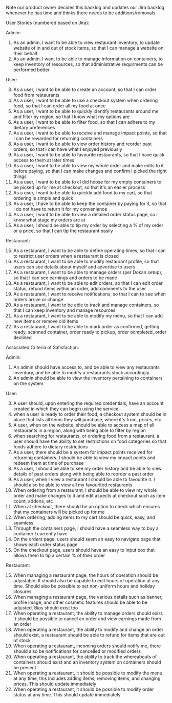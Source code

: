 Note our product owner decides this backlog and updates our Jira backlog whenever he has time and thinks there needs to be additions/removals


User Stories (numbered based on Jira):

Admin:

1. As an admin, I want to be able to view restaurant inventory, to update website of in and out of stock items, so that I can manage a website on their behalf
2. As an admin, I want to be able to manage information on containers, to keep inventory of resources, so that administrative requirments can be performed better 

User:

3) As a user, I want to be able to create an account, so that I can order food from restaurants
4) As a user, I want to be able to use a checkout system when ordering food, so that I can order all my food at once 
5) As a user, I want to be able to quickly identify restaurants around me and filter by region, so that I know what my options are
6) As a user, I want to be able to filter food, so that I can adhere to my dietary preferences
8) As a user, I want to be able to receive and manage impact points, so that I can be rewarded for returning containers
10) As a user, I want to be able to view order history and reorder past orders, so that I can have what I enjoyed previously
11) As a user, I want to be able to favourite restaurants, so that I have quick access to them at later times
12) As a user, I want to be able to view my whole order and make edits to it before paying, so that I can make changes and confirm I picked the right things
13) As a user, I want to be able to cI did hoose for my empty containers to be picked up for me at checkout, so that it's an easier process
14) As a user, I want to be able to quickly add food to my cart, so that ordering is simple and quick
27) As a user, I have to be able to keep the container by paying for it, so that I do not have to return it for my convenience 
48) As a user, I want to be able to view a detailed order status page, so I know what stage my orders are at
49) As a user, I should be able to tip my order by selecting a % of my order or a price, so that I can tip the restaurant easily

Restaurant:

15. As a restaurant, I want to be able to define operating times, so that I can to restrict user orders when a restaurant is closed
16. As a restaurant, I want to be able to modify restaurant profile, so that users can see details about myself and advertise to users
17. As a restaurant, I want to be able to manage orders (per Dokan setup), so that I can see earnings and orders to be made
18. As a restaurant, I want to be able to edit orders, so that I can edit order status, refund items within an order, add comments to the user
19. As a restaurant, I want to receive notifications, so that I can to see when orders arrive or change
20. As a restaurant, I want to be able to track and manage containers, so that I can keep inventory and manage resources
21. As a restaurant, I want to be able to modify my menu, so that I can add new items or remove old items
28. As a restaurant, I want to be able to mark order as confirmed, getting ready, scanned container, order ready to pickup, order ocmpleted, order declined


Associated Criteria of Satisfaction:

Admin:

1. An admin should have access to, and be able to view any restaurants inventory, and be able to modify a restaurants stock accordingly
2. An admin should be able to view the inventory pertaining to containers on the system

User:

3. A user should, upon entering the required credentials, have an account created in which they can begin using the service
4. when a user is ready to order their food, a checkout system should be in place that lists all items they will purchase, where it's from, prices, etc
5. A user, when on the website, should be able to access a map of all restaurants in a region, along with being able to filter by region
6. when searching for restaurants, or ordering food from a restaurant, a user should have the ability to set restrictions on food categories so that foods adhere to dietary restrictions
8. As a user, there should be a system for impact points received for returning containers. I should be able to view my impact points and redeem them at time of purchase
10. As a user, I should be able to see my order history and be able to view details of past orders along with being able to reorder a past order
11. As a user, when I view a restaurant I should be able to favourite it. I should also be able to view all my favourited restaurants
12. When ordering from a restaurant, I should be able to view my whole order and make changes to it and edit aspects at checkout such as item count, addons, etc
13. When at checkout, there should be an option to check which ensures that my containers will be picked up for me
14. When ordering, adding items to my cart should be quick, easy, and seamless
27. Through the containers page, I should have a seamless way to buy a container I currently have
48. On the orders page, users should seem an easy to navigate page that shows each order status page
49. On the checkout page, users should have an easy to input box that allows them to tip a certain % of their order

Restaurant: 

15. When managing a restaurant page, the hours of operation should be adjustable. It should also be capable to edit hours of operation at any time. Should also be possible to set non-uniform hours and holiday closures
16. When managing a restaurant page, the various details such as banner, profile image, and other cosmetic features should be able to be adjusted. Bios should exist too
17. When operating a restaurant, the ability to manage orders should exist. It should be possible to cancel an order and view earnings made from an order
18. When operating a restaurant, the ability to modify and change an order should exist, a restaurant should be able to refund for items that are out of stock
19. When operating a restaurant, incoming orders should notify me, there should also be notifications for cancelled or modified orders
20. When operating a restaurant, the ability to track the whereabouts of containers should exist and an inventory system on containers should be present
21. When operating a restaurant, it should be possible to modify the menu at any time, this includes adding items, removing items, and changing prices. This should update immediately
28. When operating a restaurant, it should be possible to modify order status at any time. This should update immediately
